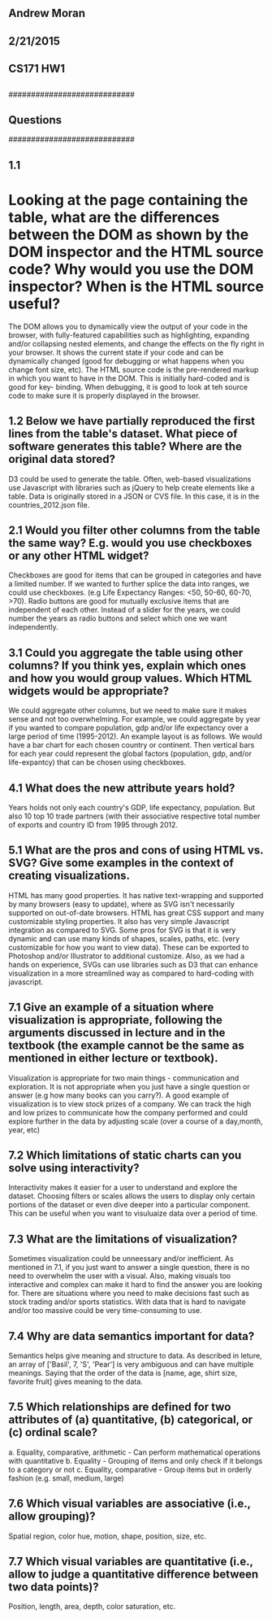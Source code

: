 ## Andrew Moran
## 2/21/2015
## CS171 HW1
##
############################
## Questions
############################
##
## 1.1
# Looking at the page containing the table, what are the differences between the DOM as shown by the DOM inspector and the HTML source code? Why would you use the DOM inspector? When is the HTML source useful?

The DOM allows you to dynamically view the output of your code in the browser, with
fully-featured capabilities such as highlighting, expanding and/or collapsing nested
elements, and change the effects on the fly right in your browser.  It shows the current
state if your code and can be dynamically changed (good for debugging or what happens
when you change font size, etc).  The HTML source code is the pre-rendered markup in
which you want to have in the DOM.  This is initially hard-coded and is good for key-
binding.  When debugging, it is good to look at teh source code to make sure it is
properly displayed in the browser.

## 1.2 Below we have partially reproduced the first lines from the table's dataset. What piece of software generates this table? Where are the original data stored?

D3 could be used to generate the table.  Often, web-based visualizations use
 Javascript with libraries such as jQuery to help create elements like a table.
 Data is originally stored in a JSON or CVS file.  In this case, it is in the
 countries_2012.json file.

## 2.1 Would you filter other columns from the table the same way? E.g. would you use checkboxes or any other HTML widget?

Checkboxes are good for items that can be grouped in categories and have a limited
number.  If we wanted to further splice the data into ranges, we could use checkboxes.
(e.g Life Expectancy Ranges: <50, 50-60, 60-70, >70).  Radio buttons are good for
mutually exclusive items that are independent of each other.  Instead of a slider
  for the years, we could number the years as radio buttons and select which one we
  want independently.

## 3.1 Could you aggregate the table using other columns? If you think yes, explain which ones and how you would group values. Which HTML widgets would be appropriate?

We could aggregate other columns, but we need to make sure it makes sense and not too
overwhelming.  For example, we could aggregate by year if you wanted to compare
population, gdp and/or life expectancy over a large period of time (1995-2012).
An example layout is as follows.  We would have a bar chart for each chosen country or
continent.  Then vertical bars for each year could represent the global factors
(population, gdp, and/or life-expantcy) that can be chosen using checkboxes.

## 4.1 What does the new attribute years hold?
Years holds not only each country's GDP, life expectancy, population. But also 10
 top 10 trade partners (with their associative respective total number of exports
 and country ID from 1995 through 2012.

## 5.1 What are the pros and cons of using HTML vs. SVG? Give some examples in the context of creating visualizations.

HTML has many good properties.  It has native text-wrapping and supported by many
browsers (easy to update), where as SVG isn't necessarily supported on out-of-date
browsers.  HTML has great CSS support and many customizable styling
properties.  It also has very simple Javascript integration as compared to SVG.
Some pros for SVG is that it is very dynamic and can use many kinds of shapes,
scales, paths, etc. (very customizable for how you want to view data).  These can
be exported to Photoshop and/or Illustrator to additional customize.  Also, as we had
a hands on experience, SVGs can use libraries such as D3 that can enhance visualization
in a more streamlined way as compared to hard-coding with javascript.

## 7.1 Give an example of a situation where visualization is appropriate, following the arguments discussed in lecture and in the textbook (the example cannot be the same as mentioned in either lecture or textbook).
Visualization is appropriate for two main things - communication and exploration. It is
not appropriate when you just have a single question or answer (e.g how many books can
you carry?).  A good example of visualization is to view stock prizes of a company.  We
can track the high and low prizes to communicate how the company performed and could
explore further in the data by adjusting scale (over a course of a day,month, year, etc)

## 7.2 Which limitations of static charts can you solve using interactivity?
Interactivity makes it easier for a user to understand and explore the dataset.
Choosing filters or scales allows the users to display only certain portions of the
dataset or even dive deeper into a particular component.  This can be useful when you
want to visuluaize data over a period of time.

## 7.3 What are the limitations of visualization?
Sometimes visualization could be unneessary and/or inefficient.  As mentioned in 7.1,
if you just want to answer a single question, there is no need to overwhelm the user
 with a visual.  Also, making visuals too interactive and complex can make it hard to
 find the answer you are looking for.  There are situations where you need to make
 decisions fast such as stock trading and/or sports statistics.  With data that is
   hard to navigate and/or too massive could be very time-consuming to use.

## 7.4 Why are data semantics important for data?
Semantics helps give meaning and structure to data.  As described in leture, an array
of ['Basil', 7, 'S', 'Pear'] is very ambiguous and can have multiple meanings. Saying
that the order of the data is [name, age, shirt size, favorite fruit] gives meaning to
the data.

## 7.5 Which relationships are defined for two attributes of (a) quantitative, (b) categorical, or (c) ordinal scale?
a. Equality, comparative, arithmetic
    - Can perform mathematical operations with quantitative
b. Equality
    - Grouping of items and only check if it belongs to a category or not
c. Equality, comparative
    - Group items but in orderly fashion (e.g. small, medium, large)

## 7.6 Which visual variables are associative (i.e., allow grouping)?
Spatial region, color hue, motion, shape, position, size, etc.

## 7.7 Which visual variables are quantitative (i.e., allow to judge a quantitative difference between two data points)?
Position, length, area, depth, color saturation, etc.
